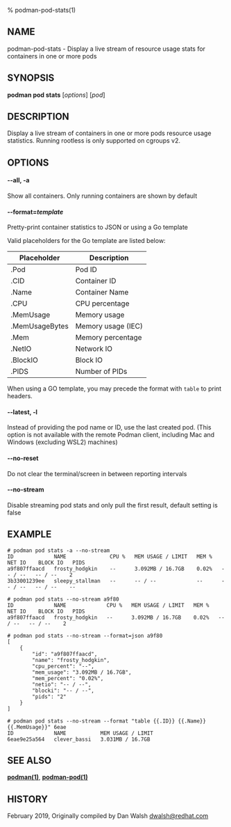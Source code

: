 % podman-pod-stats(1)

## NAME
podman\-pod\-stats - Display a live stream of resource usage stats for containers in one or more pods

## SYNOPSIS
**podman pod stats** [*options*] [*pod*]

## DESCRIPTION
Display a live stream of containers in one or more pods resource usage statistics.  Running rootless is only supported on cgroups v2.

## OPTIONS

#### **--all**, **-a**

Show all containers.  Only running containers are shown by default

#### **--format**=*template*

Pretty-print container statistics to JSON or using a Go template

Valid placeholders for the Go template are listed below:

| **Placeholder** | **Description**    |
| --------------- | ------------------ |
| .Pod            | Pod ID             |
| .CID            | Container ID       |
| .Name           | Container Name     |
| .CPU            | CPU percentage     |
| .MemUsage       | Memory usage       |
| .MemUsageBytes  | Memory usage (IEC) |
| .Mem            | Memory percentage  |
| .NetIO          | Network IO         |
| .BlockIO        | Block IO           |
| .PIDS           | Number of PIDs     |

When using a GO template, you may precede the format with `table` to print headers.

#### **--latest**, **-l**

Instead of providing the pod name or ID, use the last created pod. (This option is not available with the remote Podman client, including Mac and Windows (excluding WSL2) machines)

#### **--no-reset**

Do not clear the terminal/screen in between reporting intervals

#### **--no-stream**

Disable streaming pod stats and only pull the first result, default setting is false

## EXAMPLE

```
# podman pod stats -a --no-stream
ID             NAME              CPU %   MEM USAGE / LIMIT   MEM %   NET IO    BLOCK IO   PIDS
a9f807ffaacd   frosty_hodgkin    --      3.092MB / 16.7GB    0.02%   -- / --   -- / --    2
3b33001239ee   sleepy_stallman   --      -- / --             --      -- / --   -- / --    --
```

```
# podman pod stats --no-stream a9f80
ID             NAME             CPU %   MEM USAGE / LIMIT   MEM %   NET IO    BLOCK IO   PIDS
a9f807ffaacd   frosty_hodgkin   --      3.092MB / 16.7GB    0.02%   -- / --   -- / --    2
```

```
# podman pod stats --no-stream --format=json a9f80
[
    {
        "id": "a9f807ffaacd",
        "name": "frosty_hodgkin",
        "cpu_percent": "--",
        "mem_usage": "3.092MB / 16.7GB",
        "mem_percent": "0.02%",
        "netio": "-- / --",
        "blocki": "-- / --",
        "pids": "2"
    }
]
```

```
# podman pod stats --no-stream --format "table {{.ID}} {{.Name}} {{.MemUsage}}" 6eae
ID             NAME           MEM USAGE / LIMIT
6eae9e25a564   clever_bassi   3.031MB / 16.7GB
```

## SEE ALSO
**[podman(1)](podman.1.md)**, **[podman-pod(1)](podman-pod.1.md)**

## HISTORY
February 2019, Originally compiled by Dan Walsh <dwalsh@redhat.com>
